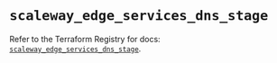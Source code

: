 # `scaleway_edge_services_dns_stage`

Refer to the Terraform Registry for docs: [`scaleway_edge_services_dns_stage`](https://registry.terraform.io/providers/scaleway/scaleway/2.53.0/docs/resources/edge_services_dns_stage).
